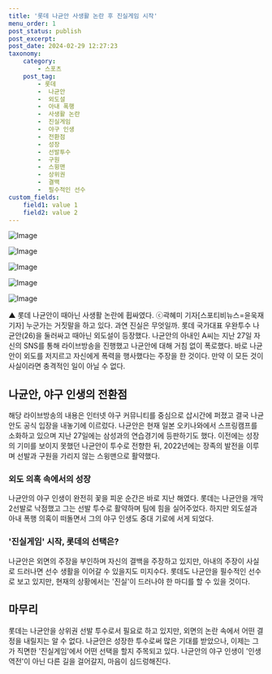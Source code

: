 ```yaml
---
title: '롯데 나균안 사생활 논란 후 진실게임 시작'
menu_order: 1
post_status: publish
post_excerpt: 
post_date: 2024-02-29 12:27:23
taxonomy:
    category:
        - 스포츠
    post_tag:
        - 롯데
        -  나균안
        -  외도설
        -  아내 폭행
        -  사생활 논란
        -  진실게임
        -  야구 인생
        -  전환점
        -  성장
        -  선발투수
        -  구원
        -  스윙맨
        -  상위권
        -  결백
        -  필수적인 선수
custom_fields:
    field1: value 1
    field2: value 2
---
```


![Image](https://imgnews.pstatic.net/image/477/2024/02/29/0000476222_001_20240229064102129.jpg?type=w647)

![Image](https://imgnews.pstatic.net/image/477/2024/02/29/0000476222_002_20240229064102222.jpg?type=w647)

![Image](https://imgnews.pstatic.net/image/477/2024/02/29/0000476222_003_20240229064102293.jpg?type=w647)

![Image](https://imgnews.pstatic.net/image/477/2024/02/29/0000476222_004_20240229064102355.jpg?type=w647)

![Image](https://imgnews.pstatic.net/image/477/2024/02/29/0000476222_005_20240229064102445.jpg?type=w647)

▲ 롯데 나균안이 때아닌 사생활 논란에 휩싸였다. ⓒ곽혜미 기자[스포티비뉴스=윤욱재 기자]
누군가는 거짓말을 하고 있다. 과연 진실은 무엇일까. 롯데 국가대표 우완투수 나균안(26)을 둘러싸고 때아닌 외도설이 등장했다. 나균안의 아내인 A씨는 지난 27일 자신의 SNS를 통해 라이브방송을 진행했고 나균안에 대해 거침 없이 폭로했다. 바로 나균안이 외도를 저지르고 자신에게 폭력을 행사했다는 주장을 한 것이다. 만약 이 모든 것이 사실이라면 충격적인 일이 아닐 수 없다.
## 나균안, 야구 인생의 전환점
해당 라이브방송의 내용은 인터넷 야구 커뮤니티를 중심으로 삽시간에 퍼졌고 결국 나균안도 공식 입장을 내놓기에 이르렀다. 나균안은 현재 일본 오키나와에서 스프링캠프를 소화하고 있으며 지난 27일에는 삼성과의 연습경기에 등판하기도 했다. 이전에는 성장의 기미를 보이지 못했던 나균안이 투수로 전향한 뒤, 2022년에는 장족의 발전을 이루며 선발과 구원을 가리지 않는 스윙맨으로 활약했다.
### 외도 의혹 속에서의 성장
나균안의 야구 인생이 완전히 꽃을 피운 순간은 바로 지난 해였다. 롯데는 나균안을 개막 2선발로 낙점했고 그는 선발 투수로 활약하며 팀에 힘을 실어주었다. 하지만 외도설과 아내 폭행 의혹이 떠돌면서 그의 야구 인생도 중대 기로에 서게 되었다.
### '진실게임' 시작, 롯데의 선택은?
나균안은 외면의 주장을 부인하며 자신의 결백을 주장하고 있지만, 아내의 주장이 사실로 드러나면 선수 생활을 이어갈 수 있을지도 미지수다. 롯데도 나균안을 필수적인 선수로 보고 있지만, 현재의 상황에서는 '진실'이 드러나야 한 마디를 할 수 있을 것이다.
## 마무리
롯데는 나균안을 상위권 선발 투수로서 필요로 하고 있지만, 외면의 논란 속에서 어떤 결정을 내릴지는 알 수 없다. 나균안은 성장한 투수로써 많은 기대를 받았으나, 이제는 그가 직면한 '진실게임'에서 어떤 선택을 할지 주목되고 있다. 나균안의 야구 인생이 '인생역전'이 아닌 다른 길을 걸어갈지, 마음이 심드렁해진다.
